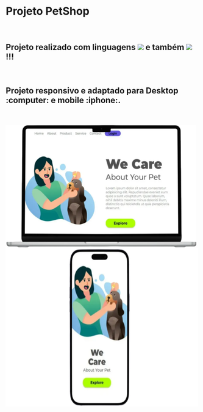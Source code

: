 <h1>Projeto PetShop</h1>
<br>
<h2>Projeto realizado com linguagens <img src="https://img.shields.io/badge/HTML5-E34F26?style=for-the-badge&logo=html5&logoColor=white"> e também <img src="https://img.shields.io/badge/CSS-239120?&style=for-the-badge&logo=css3&logoColor=white"> !!!</h2>
<br>
<h2>Projeto responsivo e adaptado para Desktop :computer: e mobile :iphone:.</h2 />
<br>
<br>
<img width="500" align="center" src="https://github.com/Rafaell-SSouza/PetShop/blob/main/img/Desktop.png?raw=true" />
<br>
<img width="590" height="415" src="https://github.com/Rafaell-SSouza/PetShop/blob/main/img/Mobile.png" />

